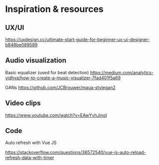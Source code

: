 # Inspiration & resources

## UX/UI

https://uxdesign.cc/ultimate-start-guide-for-beginner-ux-ui-designer-b848be089589


## Audio visualization

Basic equalizer (used for beat detection)
https://medium.com/analytics-vidhya/how-to-create-a-music-visualizer-7fad401f5a69

GANs
https://github.com/JCBrouwer/maua-stylegan2

## Video clips

https://www.youtube.com/watch?v=EAwYvhJinoI

## Code

Auto refresh with Vue JS

https://stackoverflow.com/questions/36572540/vue-js-auto-reload-refresh-data-with-timer
